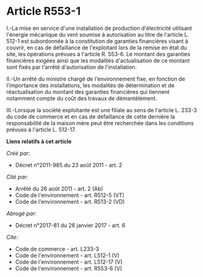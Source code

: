 # Article R553-1

I.-La mise en service d'une installation de production d'électricité utilisant l'énergie mécanique du vent soumise à
autorisation au titre de l'article L. 512-1 est subordonnée à la constitution de garanties financières visant à couvrir, en
cas de défaillance de l'exploitant lors de la remise en état du site, les opérations prévues à l'article R. 553-6. Le montant
des garanties financières exigées ainsi que les modalités d'actualisation de ce montant sont fixés par l'arrêté
d'autorisation de l'installation. 

II.-Un arrêté du ministre chargé de l'environnement fixe, en fonction de l'importance des installations, les modalités de
détermination et de réactualisation du montant des garanties financières qui tiennent notamment compte du coût des travaux de
démantèlement. 

III.-Lorsque la société exploitante est une filiale au sens de l'article L. 233-3 du code de commerce et en cas de
défaillance de cette dernière la responsabilité de la maison mère peut être recherchée dans les conditions prévues à
l'article L. 512-17.

**Liens relatifs à cet article**

_Créé par_:

  - Décret n°2011-985 du 23 août 2011 - art. 2

_Cité par_:

  - Arrêté du 26 août 2011 - art. 2 (Ab)
  - Code de l'environnement - art. R512-5 (VT)
  - Code de l'environnement - art. R513-2 (VD)

_Abrogé par_:

  - Décret n°2017-81 du 26 janvier 2017 - art. 6

_Cite_:

  - Code de commerce - art. L233-3
  - Code de l'environnement - art. L512-1 (V)
  - Code de l'environnement - art. L512-17 (V)
  - Code de l'environnement - art. R553-6 (V)
